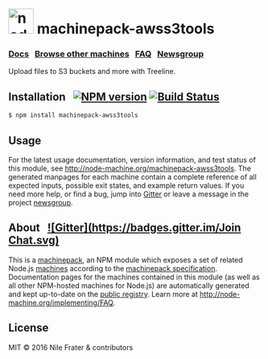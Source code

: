
<h1>
  <a href="http://node-machine.org" title="Node-Machine public registry"><img alt="node-machine logo" title="Node-Machine Project" src="http://node-machine.org/images/machine-anthropomorph-for-white-bg.png" width="50" /></a>
  machinepack-awss3tools
</h1>

### [Docs](http://node-machine.org/machinepack-awss3tools) &nbsp; [Browse other machines](http://node-machine.org/machinepacks) &nbsp;  [FAQ](http://node-machine.org/implementing/FAQ)  &nbsp;  [Newsgroup](https://groups.google.com/forum/?hl=en#!forum/node-machine)

Upload files to S3 buckets and more with Treeline.


## Installation &nbsp; [![NPM version](https://badge.fury.io/js/machinepack-awss3tools.svg)](http://badge.fury.io/js/machinepack-awss3tools) [![Build Status](https://travis-ci.org/mikermcneil/machinepack-awss3tools.png?branch=master)](https://travis-ci.org/mikermcneil/machinepack-awss3tools)

```sh
$ npm install machinepack-awss3tools
```

## Usage

For the latest usage documentation, version information, and test status of this module, see <a href="http://node-machine.org/machinepack-awss3tools" title="Work with AWS S3 Tools to upload files, resize images and more. (for node.js)">http://node-machine.org/machinepack-awss3tools</a>.  The generated manpages for each machine contain a complete reference of all expected inputs, possible exit states, and example return values.  If you need more help, or find a bug, jump into [Gitter](https://gitter.im/node-machine/general) or leave a message in the project [newsgroup](https://groups.google.com/forum/?hl=en#!forum/node-machine).

## About  &nbsp; [![Gitter](https://badges.gitter.im/Join Chat.svg)](https://gitter.im/node-machine/general?utm_source=badge&utm_medium=badge&utm_campaign=pr-badge&utm_content=badge)

This is a [machinepack](http://node-machine.org/machinepacks), an NPM module which exposes a set of related Node.js [machines](http://node-machine.org/spec/machine) according to the [machinepack specification](http://node-machine.org/spec/machinepack).
Documentation pages for the machines contained in this module (as well as all other NPM-hosted machines for Node.js) are automatically generated and kept up-to-date on the <a href="http://node-machine.org" title="Public machine registry for Node.js">public registry</a>.
Learn more at <a href="http://node-machine.org/implementing/FAQ" title="Machine Project FAQ (for implementors)">http://node-machine.org/implementing/FAQ</a>.

## License

MIT &copy; 2016 Nile Frater & contributors

